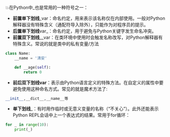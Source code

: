 💥在Python中_也是常用的一种符号之一：

- **前置单下划线**_var：命名约定，用来表示该名称仅在内部使用。一般对Python解释器没有特殊含义（通配符导入除外），只能作为对程序员的提示。
- **后置单下划线**var_：命名约定，用于避免与Python关键字发生命名冲突。
- **前置双下划线**__var：在类环境中使用时会触发名称改写，对Python解释器有特殊含义。常说的就是类中的私有变量/方法
```python
class Name:
	__name = '清安'

	def __age(self):
		return 0
```

- **前后双下划线**__var__：表示由Python语言定义的特殊方法。在自定义的属性中要避免使用这种命名方式。常见的就是魔术方法了:
```python
__init__,__dict__,__name__等
```

- **单下划线**_：有时用作临时或无意义变量的名称（“不关心”）。此外还能表示Python REPL会话中上一个表达式的结果。常用于for循环：
```python
for _ in range(10):
	print(_)
```
